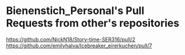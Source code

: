 # Bienenstich_Personal's Pull Requests from other's repositories
https://github.com/NickN18/Story-time-SER316/pull/2
https://github.com/emilyhalva/Icebreaker_eirerkuchen/pull/7